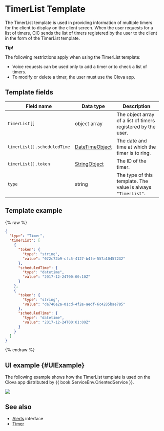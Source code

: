# TimerList Template
The TimerList template is used in providing information of multiple timers for the client to display on the client screen. When the user requests for a list of timers, CIC sends the list of timers registered by the user to the client in the form of the TimerList template.

<div class="tip">
<p><strong>Tip!</strong></p>
<p>The following restrictions apply when using the TimerList template:</p>
<ul>
  <li>Voice requests can be used only to add a timer or to check a list of timers.</li>
  <li>To modify or delete a timer, the user must use the Clova app.</li>
</ul>
</div>

## Template fields

| Field name       | Data type    | Description                     |
|---------------|---------|-----------------------------|
| `timerList[]`               | object array  | The object array of a list of timers registered by the user.                                                                                         |
| `timerList[].scheduledTime` | [DateTimeObject](/Develop/References/ContentTemplates/Shared_Objects.md#DateTimeObject) | The date and time at which the timer is to ring.                    |
| `timerList[].token`         | [StringObject](/Develop/References/ContentTemplates/Shared_Objects.md#StringObject)     | The ID of the timer.                             |
| `type`                      | string                                                                              | The type of this template. The value is always `"TimerList"`.      |

## Template example

{% raw %}

```json
{
  "type": "Timer",
  "timerList": [
    {
      "token": {
        "type": "string",
        "value": "072c72b9-cfc5-4127-b4fe-557a10457232"
      },
      "scheduledTime": {
        "type": "datetime",
        "value": "2017-12-24T00:00:10Z"
      }
    },
    {
      "token": {
        "type": "string",
        "value": "da740e2a-01cd-4f2e-aedf-6c4285bae785"
      },
      "scheduledTime": {
        "type": "datetime",
        "value": "2017-12-24T00:01:00Z"
      }
    }
  ]
}
```

{% endraw %}

## UI example {#UIExample}

The following example shows how the TimerList template is used on the Clova app distributed by {{ book.ServiceEnv.OrientedService }}.

![](/Develop/Assets/Images/Content_Template-TimerList.png)

## See also
* [Alerts](/Develop/References/CICInterface/Alerts.md) interface
* [Timer](/Develop/References/ContentTemplates/Timer.md)
